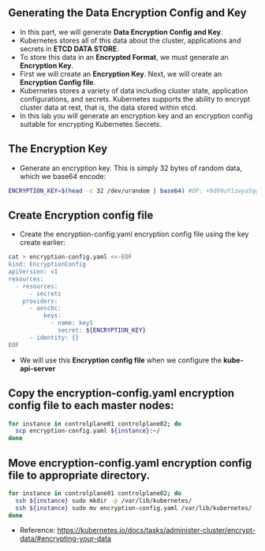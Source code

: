 ## Generating the Data Encryption Config and Key
- In this part, we will generate **Data Encryption Config and Key**.
- Kubernetes stores all of this data about the cluster, applications and secrets in **ETCD DATA STORE**. 
- To store this data in an **Encrypted Format**, we must generate an **Encryption Key**.
- First we will create an **Encryption Key**. Next, we will create an **Encryption Config file**.
- Kubernetes stores a variety of data including cluster state, application configurations, and secrets. Kubernetes supports the ability to encrypt cluster data at rest, that is, the data stored within etcd.
- In this lab you will generate an encryption key and an encryption config suitable for encrypting Kubernetes Secrets.

## The Encryption Key
- Generate an encryption key. This is simply 32 bytes of random data, which we base64 encode:
```bash
ENCRYPTION_KEY=$(head -c 32 /dev/urandom | base64) #OP: +9d99uY1zwyaSqgTdLkzBA9vNlKDuo3KKL3pI7uzGeE
```

## Create Encryption config file
- Create the encryption-config.yaml encryption config file using the key create earlier:
```bash
cat > encryption-config.yaml <<-EOF
kind: EncryptionConfig
apiVersion: v1
resources:
  - resources:
      - secrets
    providers:
      - aescbc:
          keys:
            - name: key1
              secret: ${ENCRYPTION_KEY}
      - identity: {}
EOF
```
- We will use this **Encryption config file** when we configure the **kube-api-server**

## Copy the encryption-config.yaml encryption config file to each master nodes:
```bash
for instance in controlplane01 controlplane02; do
  scp encryption-config.yaml ${instance}:~/
done
```

## Move encryption-config.yaml encryption config file to appropriate directory.
```bash
for instance in controlplane01 controlplane02; do
  ssh ${instance} sudo mkdir -p /var/lib/kubernetes/
  ssh ${instance} sudo mv encryption-config.yaml /var/lib/kubernetes/
done
```
- Reference: https://kubernetes.io/docs/tasks/administer-cluster/encrypt-data/#encrypting-your-data
